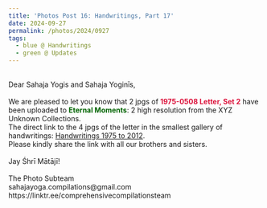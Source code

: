 ```yaml
---
title: 'Photos Post 16: Handwritings, Part 17'
date: 2024-09-27
permalink: /photos/2024/0927
tags:
  - blue @ Handwritings
  - green @ Updates
---
```


<p>
<br>
Dear Sahaja Yogis and Sahaja Yoginīs,<br>
<br>
We are pleased to let you know that 2 jpgs of <font color="Crimson"><b>1975-0508 Letter, Set 2</b></font> have been uploaded to <font color="DarkGreen"><b>Eternal Moments</b></font>: 2 high resolution from the XYZ Unknown Collections.<br>
The direct link to the 4 jpgs of the letter in the smallest gallery of handwritings: <a href="https://eternalmoments.smugmug.com/Moments-of-Joy/Handwritings-1975-to-2012"> Handwritings 1975 to 2012</a>.<br>
Please kindly share the link with all our brothers and sisters.<br>
<br>
Jay Śhrī Mātājī!<br>
<br>
The Photo Subteam<br>
sahajayoga.compilations@gmail.com<br>
https://linktr.ee/comprehensivecompilationsteam<br>
</p>